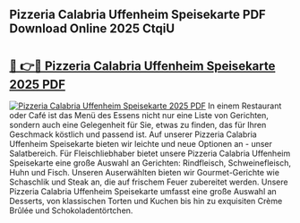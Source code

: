 ## Pizzeria Calabria Uffenheim Speisekarte PDF Download Online 2025 CtqiU

# <h2><a href="http://gccm47.nevu.top/?p=Pizzeria+Calabria+Uffenheim+Speisekarte">🔗 👉🔴 Pizzeria Calabria Uffenheim Speisekarte 2025 PDF</a></h2>

[![Pizzeria Calabria Uffenheim Speisekarte 2025 PDF](https://i.imgur.com/dBaPXMq.png)](http://gccm47.nevu.top/?p=Pizzeria+Calabria+Uffenheim+Speisekarte)
In einem Restaurant oder Café ist das Menü des Essens nicht nur eine Liste von Gerichten, sondern auch eine Gelegenheit für Sie, etwas zu finden, das für Ihren Geschmack köstlich und passend ist. Auf unserer Pizzeria Calabria Uffenheim Speisekarte bieten wir leichte und neue Optionen an - unser Salatbereich. Für Fleischliebhaber bietet unsere Pizzeria Calabria Uffenheim Speisekarte eine große Auswahl an Gerichten: Rindfleisch, Schweinefleisch, Huhn und Fisch. Unseren Auserwählten bieten wir Gourmet-Gerichte wie Schaschlik und Steak an, die auf frischem Feuer zubereitet werden. Unsere Pizzeria Calabria Uffenheim Speisekarte umfasst eine große Auswahl an Desserts, von klassischen Torten und Kuchen bis hin zu exquisiten Crème Brûlée und Schokoladentörtchen.
